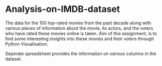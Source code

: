 # Analysis-on-IMDB-dataset
The data for the 100 top-rated movies from the past decade along with various pieces of information about the movie, its actors, and the voters who have rated these movies online is taken. Aim of this assignment, is to find some interesting insights into these movies and their voters through Python Visualisation. 

Seperate spreadsheet provides the information on various columns in the dataset.


